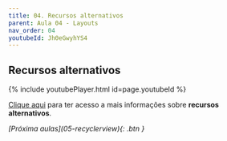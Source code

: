 ```yaml
---
title: 04. Recursos alternativos
parent: Aula 04 - Layouts
nav_order: 04
youtubeId: Jh0eGwyhYS4
---
```


## Recursos alternativos

{% include youtubePlayer.html id=page.youtubeId %}

[Clique aqui](https://developer.android.com/guide/topics/resources/providing-resources) para ter acesso a mais informações sobre **recursos alternativos**.

<span class="fs-3 float-right">
<i class="fas fa-download">[Próxima aulas](05-recyclerview){: .btn }</i>
</span>
